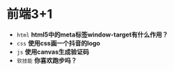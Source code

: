 # 前端3+1
- `html` **html5中的meta标签window-target有什么作用？**
- `css` **使用css画一个抖音的logo**
- `js` **使用canvas生成验证码**
- `软技能` **你喜欢跑步吗？**

